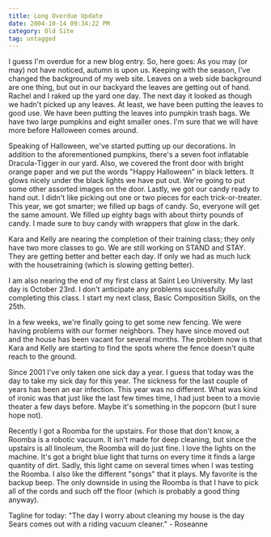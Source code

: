 ```yaml
---
title: Long Overdue Update
date: 2004-10-14 09:34:22 PM
category: Old Site
tag: untagged
---
```


I guess I'm overdue for a new blog entry. So, here goes: As you may (or may) not have noticed, autumn is upon us. Keeping with the season, I've changed the background of my web site. Leaves on a web side background are one thing, but out in our backyard the leaves are getting out of hand. Rachel and I raked up the yard one day. The next day it looked as though we hadn't picked up any leaves. At least, we have been putting the leaves to good use. We have been putting the leaves into pumpkin trash bags. We have two large pumpkins and eight smaller ones. I'm sure that we will have more before Halloween comes around.

Speaking of Halloween, we've started putting up our decorations. In addition to the aforementioned pumpkins, there's a seven foot inflatable Dracula-Tigger in our yard. Also, we covered the front door with bright orange paper and we put the words "Happy Halloween" in black letters. It glows nicely under the black lights we have put out. We're going to put some other assorted images on the door. Lastly, we got our candy ready to hand out. I didn't like picking out one or two pieces for each trick-or-treater. This year, we got smarter; we filled up bags of candy. So, everyone will get the same amount. We filled up eighty bags with about thirty pounds of candy. I made sure to buy candy with wrappers that glow in the dark.

Kara and Kelly are nearing the completion of their training class; they only have two more classes to go. We are still working on STAND and STAY. They are getting better and better each day. If only we had as much luck with the housetraining (which is slowing getting better).

I am also nearing the end of my first class at Saint Leo University. My last day is October 23rd. I don't anticipate any problems successfully completing this class. I start my next class, Basic Composition Skills, on the 25th.

In a few weeks, we're finally going to get some new fencing. We were having problems with our former neighbors. They have since moved out and the house has been vacant for several months. The problem now is that Kara and Kelly are starting to find the spots where the fence doesn't quite reach to the ground.

Since 2001 I've only taken one sick day a year. I guess that today was the day to take my sick day for this year. The sickness for the last couple of years has been an ear infection. This year was no different. What was kind of ironic was that just like the last few times time, I had just been to a movie theater a few days before. Maybe it's something in the popcorn (but I sure hope not).

Recently I got a Roomba for the upstairs. For those that don't know, a Roomba is a robotic vacuum. It isn't made for deep cleaning, but since the upstairs is all linoleum, the Roomba will do just fine. I love the lights on the machine. It's got a bright blue light that turns on every time it finds a large quantity of dirt. Sadly, this light came on several times when I was testing the Roomba. I also like the different "songs" that it plays. My favorite is the backup beep. The only downside in using the Roomba is that I have to pick all of the cords and such off the floor (which is probably a good thing anyway).

Tagline for today: "The day I worry about cleaning my house is the day Sears comes out with a riding vacuum cleaner." - Roseanne
